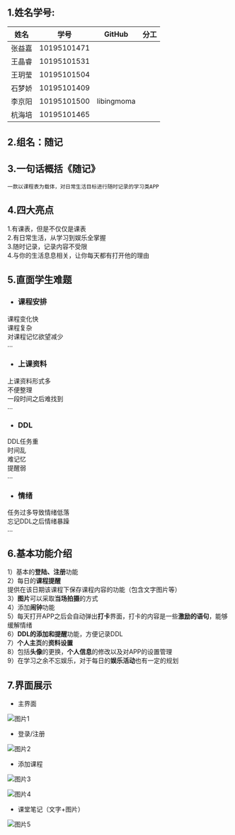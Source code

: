 ## 1.姓名学号:



| 姓名   | 学号        | GitHub     | 分工 |
| ------ | ----------- | ---------- | ---- |
| 张益嘉 | 10195101471 |            |      |
| 王晶睿 | 10195101531 |            |      |
| 王玥莹 | 10195101504 |            |      |
| 石梦娇 | 10195101409 |            |      |
| 李京阳 | 10195101500 | libingmoma |      |
| 杭海培 | 10195101465 |            |      |



##  2.组名：随记



## 3.一句话概括《随记》

 	一款以课程表为载体，对日常生活目标进行随时记录的学习类APP



## 4.四大亮点

  1.有课表，但是不仅仅是课表  
  2.有日常生活，从学习到娱乐全掌握  
  3.随时记录，记录内容不受限  
  4.与你的生活息息相关，让你每天都有打开他的理由  



## 5.直面学生难题

- ### 课程安排
课程变化快  
课程复杂  
对课程记忆欲望减少  
…
- ### 上课资料
上课资料形式多  
不便整理  
一段时间之后难找到  
…
- ### DDL
DDL任务重  
时间乱  
难记忆  
提醒弱  
…
- ### 情绪
任务过多导致情绪低落  
忘记DDL之后情绪暴躁  
…



## 6.基本功能介绍

1）基本的**登陆、注册**功能  
2）每日的**课程提醒**  
   提供在该日期该课程下保存课程内容的功能（包含文字图片等）  
3）**图片**可以采取**当场拍摄**的方式  
4）添加**闹钟**功能  
5）每天打开APP之后会自动弹出**打卡**界面，打卡的内容是一些**激励的语句**，能够缓解情绪  
6）**DDL的添加和提醒**功能，方便记录DDL  
7）**个人主页**的**资料设置**  
8）包括**头像**的更换，**个人信息**的修改以及对APP的设置管理  
9）在学习之余不忘娱乐，对于每日的**娱乐活动**也有一定的规划  

## 7.界面展示

- 主界面

![图片1](https://github.com/libingmoma/suiji/blob/main/docs/%E9%9A%8F%E8%AE%B0%E8%8D%89%E5%9B%BE/%E5%9B%BE%E7%89%87%201.png)

- 登录/注册

![图片2](https://github.com/libingmoma/suiji/blob/main/docs/%E9%9A%8F%E8%AE%B0%E8%8D%89%E5%9B%BE/%E5%9B%BE%E7%89%87%202.png)

- 添加课程

![图片3](https://github.com/libingmoma/suiji/blob/main/docs/%E9%9A%8F%E8%AE%B0%E8%8D%89%E5%9B%BE/%E5%9B%BE%E7%89%87%203.png)

![图片4](https://github.com/libingmoma/suiji/blob/main/docs/%E9%9A%8F%E8%AE%B0%E8%8D%89%E5%9B%BE/%E5%9B%BE%E7%89%87%204.png)

- 课堂笔记（文字+图片）

![图片5](https://github.com/libingmoma/suiji/blob/main/docs/%E9%9A%8F%E8%AE%B0%E8%8D%89%E5%9B%BE/%E5%9B%BE%E7%89%87%205.png)

